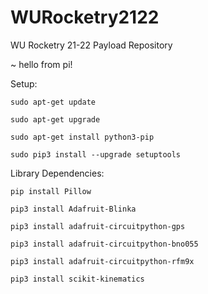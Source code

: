 # WURocketry2122
WU Rocketry 21-22 Payload Repository

~ hello from pi!

Setup:

    sudo apt-get update

    sudo apt-get upgrade

    sudo apt-get install python3-pip

    sudo pip3 install --upgrade setuptools
    

Library Dependencies:

    pip install Pillow

    pip3 install Adafruit-Blinka

    pip3 install adafruit-circuitpython-gps

    pip3 install adafruit-circuitpython-bno055
    
    pip3 install adafruit-circuitpython-rfm9x
    
    pip3 install scikit-kinematics
